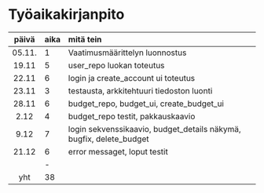# Työaikakirjanpito

| päivä | aika | mitä tein  |
| :----:|:-----| :-----|
| 05.11.| 1    | Vaatimusmäärittelyn luonnostus
| 19.11 | 5    | user_repo luokan toteutus
| 22.11 | 6    | login ja create_account ui toteutus
| 23.11 | 3    | testausta, arkkitehtuuri tiedoston luonti
| 28.11 | 6    | budget_repo, budget_ui, create_budget_ui
|  2.12 | 4    | budget_repo testit, pakkauskaavio
|  9.12 | 7    | login sekvenssikaavio, budget_details näkymä, bugfix, delete_budget
| 21.12 | 6    | error messaget, loput testit
|       | -    | 
| yht   | 38   | | 

